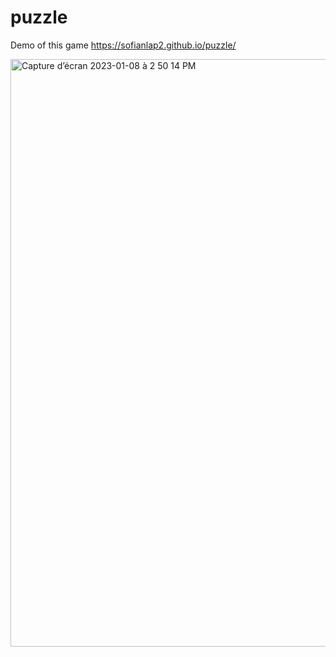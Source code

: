 # puzzle

Demo of this game https://sofianlap2.github.io/puzzle/


<img width="940" alt="Capture d’écran 2023-01-08 à 2 50 14 PM" src="https://user-images.githubusercontent.com/76880198/211199674-c6c2c022-41a6-403f-b723-1f5f200d4ffa.png">
